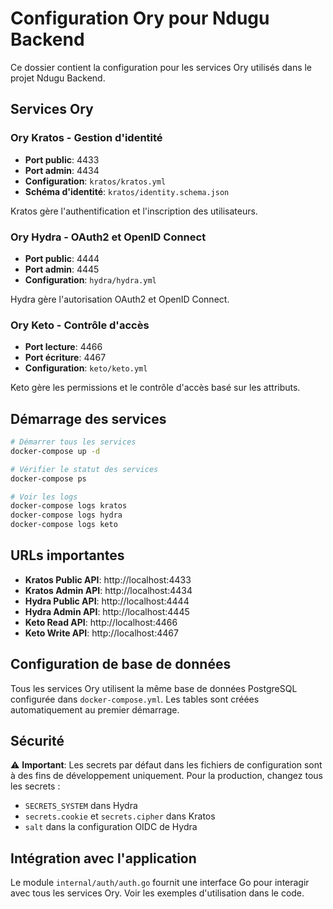 # Configuration Ory pour Ndugu Backend

Ce dossier contient la configuration pour les services Ory utilisés dans le projet Ndugu Backend.

## Services Ory

### Ory Kratos - Gestion d'identité
- **Port public**: 4433
- **Port admin**: 4434
- **Configuration**: `kratos/kratos.yml`
- **Schéma d'identité**: `kratos/identity.schema.json`

Kratos gère l'authentification et l'inscription des utilisateurs.

### Ory Hydra - OAuth2 et OpenID Connect
- **Port public**: 4444
- **Port admin**: 4445
- **Configuration**: `hydra/hydra.yml`

Hydra gère l'autorisation OAuth2 et OpenID Connect.

### Ory Keto - Contrôle d'accès
- **Port lecture**: 4466
- **Port écriture**: 4467
- **Configuration**: `keto/keto.yml`

Keto gère les permissions et le contrôle d'accès basé sur les attributs.

## Démarrage des services

```bash
# Démarrer tous les services
docker-compose up -d

# Vérifier le statut des services
docker-compose ps

# Voir les logs
docker-compose logs kratos
docker-compose logs hydra
docker-compose logs keto
```

## URLs importantes

- **Kratos Public API**: http://localhost:4433
- **Kratos Admin API**: http://localhost:4434
- **Hydra Public API**: http://localhost:4444
- **Hydra Admin API**: http://localhost:4445
- **Keto Read API**: http://localhost:4466
- **Keto Write API**: http://localhost:4467

## Configuration de base de données

Tous les services Ory utilisent la même base de données PostgreSQL configurée dans `docker-compose.yml`. Les tables sont créées automatiquement au premier démarrage.

## Sécurité

⚠️ **Important**: Les secrets par défaut dans les fichiers de configuration sont à des fins de développement uniquement. Pour la production, changez tous les secrets :

- `SECRETS_SYSTEM` dans Hydra
- `secrets.cookie` et `secrets.cipher` dans Kratos
- `salt` dans la configuration OIDC de Hydra

## Intégration avec l'application

Le module `internal/auth/auth.go` fournit une interface Go pour interagir avec tous les services Ory. Voir les exemples d'utilisation dans le code.

